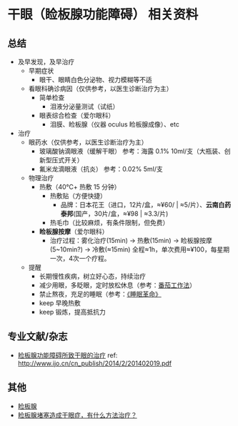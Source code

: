 # 干眼（睑板腺功能障碍） 相关资料

## 总结

- 及早发现，及早治疗
  - 早期症状
    - 眼干、眼睛白色分泌物、视力模糊等不适
  - 看眼科确诊病因（仅供参考，以医生诊断治疗为主）
    - 简单检查
      - 泪液分泌量测试（试纸）
    - 眼表综合检查（爱尔眼科）
      - 泪膜、睑板腺（仪器 oculus 睑板腺成像）、etc
- 治疗
  - 眼药水（仅供参考，以医生诊断治疗为主）
    - 玻璃酸钠滴眼液（缓解干眼） 参考：海露 0.1% 10ml/支（大瓶装、创新型压式开关）
    - 氟米龙滴眼液（抗炎） 参考：0.02% 5ml/支
  - 物理治疗
    - 热敷（40℃+ 热敷 15 分钟）
      - 热敷贴（方便快捷）
        - 品牌：日本花王（进口，12片/盒，≈¥60/ | ≈5/片）、**云南白药泰邦**(国产，30片/盒，≈¥98 | ≈3.3/片)
      - 热毛巾（比较麻烦，有条件限制，但免费）
    - **睑板腺按摩**（爱尔眼科）
      - 治疗过程：雾化治疗(15min) -> 热敷(15min) -> 睑板腺按摩(5~10min?) -> 冷敷(≈15min) 全程≈1h，单次费用≈¥100，每星期一次，4次一个疗程。
  - 提醒
    - 长期慢性疾病，树立好心态，持续治疗
    - 减少用眼，多眨眼，定时放松休息（参考：[番茄工作法](https://book.douban.com/subject/5916234/)）
    - 禁止熬夜，充足的睡眠（参考：[《睡眠革命》](https://book.douban.com/subject/27023900/)
    - keep 早晚热敷
    - keep 锻炼，提高抵抗力

## 专业文献/杂志

- [睑板腺功能障碍所致干眼的治疗](./201402019.pdf)  ref: http://www.ijo.cn/cn_publish/2014/2/201402019.pdf

## 其他

- [睑板腺](https://zh.wikipedia.org/wiki/%E7%9E%BC%E6%9D%BF%E8%85%BA)
- [睑板腺堵塞造成干眼症，有什么方法治疗？](https://www.zhihu.com/question/36934321)

